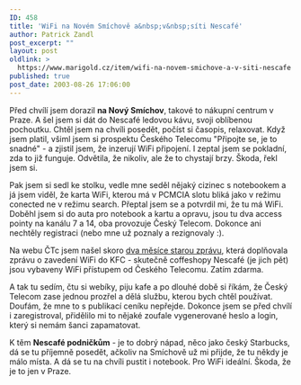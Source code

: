```yaml
---
ID: 458
title: 'WiFi na Novém Smíchově a&nbsp;v&nbsp;síti Nescafé'
author: Patrick Zandl
post_excerpt: ""
layout: post
oldlink: >
  https://www.marigold.cz/item/wifi-na-novem-smichove-a-v-siti-nescafe
published: true
post_date: 2003-08-26 17:06:00
---
```

<p>
Před chvílí jsem dorazil <STRONG>na Nový Smíchov</STRONG>, takové to nákupní centrum v Praze. A šel jsem si dát do Nescafé ledovou kávu, svoji oblíbenou pochoutku. Chtěl jsem na chvíli posedět, počíst si časopis, relaxovat. Když jsem platil, všiml jsem si prospektu Českého Telecomu "Připojte se, je to snadné" - a zjistil jsem, že inzerují WiFi připojení. I zeptal jsem se pokladní, zda to již funguje. Odvětila, že nikoliv, ale že to chystají brzy. Škoda, řekl jsem si. </p>

<p>
Pak jsem si sedl ke stolku, vedle mne seděl nějaký cizinec s notebookem a já jsem viděl, že karta WiFi, kterou má v PCMCIA slotu bliká jako v režimu conected ne v režimu search. Přeptal jsem se a potvrdil mi, že tu má WiFi. Doběhl jsem si do auta pro notebook a kartu a opravu, jsou tu dva access pointy na kanálu 7 a 14, oba provozuje Český Telecom. Dokonce ani nechtěly registraci (nebo mne už poznaly a rezignovaly :).</p>

<p>
Na webu ČTc jsem našel skoro <A href="http://www.telecom.cz/wifi/" target=_blank>dva měsíce starou zprávu</A>, která doplňovala zprávu o zavedení WiFi do KFC - skutečně coffeshopy Nescafé (je jich pět) jsou vybaveny WiFi přístupem od Českého Telecomu. Zatím zdarma. </p>

<p>
A tak tu sedím, čtu si webíky, piju kafe a po dlouhé době si říkám, že Český Telecom zase jednou prozřel a dělá službu, kterou bych chtěl používat. Doufám, že mne to s publikací ceníku nepřejde. Dokonce jsem se před chvílí i zaregistroval, přidělilo mi to nějaké zoufale vygenerované heslo a login, který si nemám šanci zapamatovat. </p>

<p>
K těm <STRONG>Nescafé podničkům</STRONG> - je to dobrý nápad, něco jako český Starbucks, dá se tu příjemně posedět, ačkoliv na Smíchově už mi přijde, že tu někdy je málo místa. A dá se tu na chvíli pustit i notebook. Pro WiFi ideální. Škoda, že je to jen v Praze.</p>
